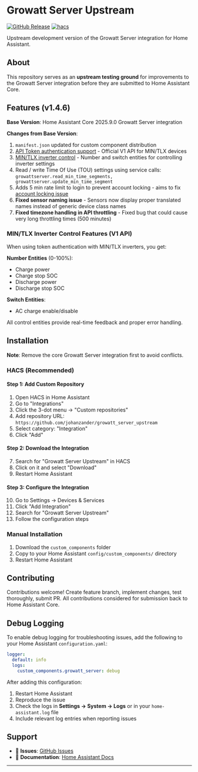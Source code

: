 # Growatt Server Upstream

[![GitHub Release][releases-shield]][releases]
[![hacs][hacsbadge]][hacs]

Upstream development version of the Growatt Server integration for Home Assistant.

## About

This repository serves as an **upstream testing ground** for improvements to the Growatt Server integration before they are submitted to Home Assistant Core.

## Features (v1.4.6)

**Base Version**: Home Assistant Core 2025.9.0 Growatt Server integration

**Changes from Base Version**:

1. `manifest.json` updated for custom component distribution
2. [API Token authentication support][pr-149783] - Official V1 API for MIN/TLX devices
3. [MIN/TLX inverter control][pr-153468] - Number and switch entities for controlling inverter settings
4. Read / write Time Of Use (TOU) settings using service calls:
  `growattserver.read_min_time_segments,
  growattserver.update_min_time_segment`
5. Adds 5 min rate limit to login to prevent account locking - aims to fix [account locking issue][issue-150732]
6. **Fixed sensor naming issue** - Sensors now display proper translated names instead of generic device class names
7. **Fixed timezone handling in API throttling** - Fixed bug that could cause very long throttling times (500 minutes)

### MIN/TLX Inverter Control Features (V1 API)

When using token authentication with MIN/TLX inverters, you get:

**Number Entities** (0-100%):

- Charge power
- Charge stop SOC
- Discharge power
- Discharge stop SOC

**Switch Entities**:

- AC charge enable/disable

All control entities provide real-time feedback and proper error handling.

## Installation

**Note**: Remove the core Growatt Server integration first to avoid conflicts.

### HACS (Recommended)

#### Step 1: Add Custom Repository

1. Open HACS in Home Assistant
2. Go to "Integrations"
3. Click the 3-dot menu → "Custom repositories"
4. Add repository URL: `https://github.com/johanzander/growatt_server_upstream`
5. Select category: "Integration"
6. Click "Add"

#### Step 2: Download the Integration

7. Search for "Growatt Server Upstream" in HACS
8. Click on it and select "Download"
9. Restart Home Assistant

#### Step 3: Configure the Integration

10. Go to Settings → Devices & Services
11. Click "Add Integration"
12. Search for "Growatt Server Upstream"
13. Follow the configuration steps

### Manual Installation

1. Download the `custom_components` folder
2. Copy to your Home Assistant `config/custom_components/` directory
3. Restart Home Assistant

## Contributing

Contributions welcome! Create feature branch, implement changes, test thoroughly, submit PR. All contributions considered for submission back to Home Assistant Core.

## Debug Logging

To enable debug logging for troubleshooting issues, add the following to your Home Assistant `configuration.yaml`:

```yaml
logger:
  default: info
  logs:
    custom_components.growatt_server: debug
```

After adding this configuration:

1. Restart Home Assistant
2. Reproduce the issue
3. Check the logs in **Settings → System → Logs** or in your `home-assistant.log` file
4. Include relevant log entries when reporting issues

## Support

- 🐛 **Issues**: [GitHub Issues][issues]
- 📖 **Documentation**: [Home Assistant Docs](https://www.home-assistant.io/integrations/growatt_server/)

---

[hacsbadge]: https://img.shields.io/badge/HACS-Custom-orange.svg
[hacs]: https://github.com/hacs/integration
[issues]: https://github.com/johanzander/growatt_server_upstream/issues
[releases-shield]: https://img.shields.io/github/release/johanzander/growatt_server_upstream.svg
[releases]: https://github.com/johanzander/growatt_server_upstream/releases
[pr-149783]: https://github.com/home-assistant/core/pull/149783
[pr-153468]: https://github.com/home-assistant/core/pull/153468
[issue-150732]: https://github.com/home-assistant/core/issues/150732
